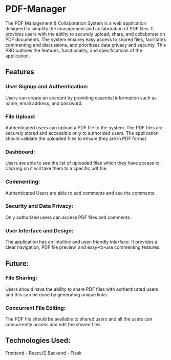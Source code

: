 # PDF-Manager 
The PDF Management & Collaboration System is a web application designed to simplify the
management and collaboration of PDF files. It provides users with the ability to securely upload,
share, and collaborate on PDF documents. The system ensures easy access to shared files,
facilitates commenting and discussions, and prioritizes data privacy and security. This PRD
outlines the features, functionality, and specifications of the application.

## Features

### User Signup and Authentication:
Users can create an account by providing essential information such as name,
email address, and password.

### File Upload:
Authenticated users can upload a PDF file to the system. The PDF files are securely stored 
and accessible only to authorized users. The application should validate the uploaded files to ensure 
they are in PDF format.

### Dashboard:
Users are able to see the list of uploaded files which they have access to. Clicking on it will take them to a specific pdf file.

### Commenting:
Authenticated Users are able to add comments and see the comments.

### Security and Data Privacy:
Only authorized users can access PDF files and comments.

### User Interface and Design:
The application has an intuitive and user-friendly interface. It provides a clear navigation, PDF file preview, and easy-to-use
commenting features.

## Future:

### File Sharing:
Users should have the ability to share PDF files with authenticated users and this can be done by generating unique links.

### Concurrent File Editing:
The PDF file should be available to shared users and all the users can concurrently access and edit the shared files.

## Technologies Used:

Frontend - ReactJS
Backend - Flask
